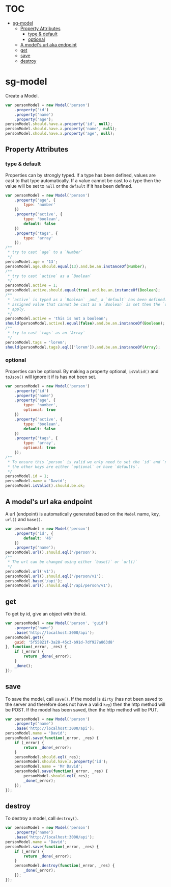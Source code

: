 # TOC
   - [sg-model](#sg-model)
     - [Property Attributes](#sg-model-property-attributes)
       - [type & default](#sg-model-property-attributes-type--default)
       - [optional](#sg-model-property-attributes-optional)
     - [A model's url aka endpoint](#sg-model-a-models-url-aka-endpoint)
     - [get](#sg-model-get)
     - [save](#sg-model-save)
     - [destroy](#sg-model-destroy)
<a name=""></a>
 
<a name="sg-model"></a>
# sg-model
Create a Model.

```js
var personModel = new Model('person')
	.property('id')
	.property('name')
	.property('age');
personModel.should.have.a.property('id', null);
personModel.should.have.a.property('name', null);
personModel.should.have.a.property('age', null);
```

<a name="sg-model-property-attributes"></a>
## Property Attributes
<a name="sg-model-property-attributes-type--default"></a>
### type & default
Properties can by strongly typed. If a type has been defined, values are cast to that type automatically. If a value cannot be cast to a type then the value will be set to `null` or the `default` if it has been defined.

```js
var personModel = new Model('person')
	.property('age', {
		type: 'number'
	})
	.property('active', {
		type: 'boolean',
		default: false
	})
	.property('tags', {
		type: 'array'
	});
/**
 * try to cast `age` to a `Number`
 */
personModel.age = '13';
personModel.age.should.equal(13).and.be.an.instanceOf(Number);
/**
 * try to cast `active` as a `Boolean`
 */
personModel.active = 1;
personModel.active.should.equal(true).and.be.an.instanceOf(Boolean);
/**
 * `active` is typed as a `Boolean` _and_ a `default` has been defined. When an
 * assigned value that cannot be cast as a `Boolean` is set then the `default` will
 * apply.
 */
personModel.active = 'this is not a boolean';
should(personModel.active).equal(false).and.be.an.instanceOf(Boolean);
/**
 * try to cast `tags` as an `Array`
 */
personModel.tags = 'lorem';
should(personModel.tags).eql(['lorem']).and.be.an.instanceOf(Array);
```

<a name="sg-model-property-attributes-optional"></a>
### optional
Properties can be optional. By making a property optional, `isValid()` and `toJson()` will ignore it if is has not been set.

```js
var personModel = new Model('person')
	.property('id')
	.property('name')
	.property('age', {
		type: 'number',
		optional: true
	})
	.property('active', {
		type: 'boolean',
		default: false
	})
	.property('tags', {
		type: 'array',
		optional: true
	});
/**
 * To ensure this `person` is valid we only need to set the `id` and `name` because
 * the other keys are either `optional` or have `defaults`.
 */
personModel.id = 1;
personModel.name = 'David';
personModel.isValid().should.be.ok;
```

<a name="sg-model-a-models-url-aka-endpoint"></a>
## A model's url aka endpoint
A url (endpoint) is automatically generated based on the `Model` name, key, `url()` and `base()`.

```js
var personModel = new Model('person')
	.property('id', {
		default: '46'
	})
	.property('name');
personModel.url().should.eql('/person');
/**
 * The url can be changed using either `base()` or `url()`
 */
personModel.url('v1');
personModel.url().should.eql('/person/v1');
personModel.base('/api');
personModel.url().should.eql('/api/person/v1');
```

<a name="sg-model-get"></a>
## get
To get by id, give an object with the id.

```js
var personModel = new Model('person', 'guid')
	.property('name')
	.base('http://localhost:3000/api');
personModel.get({
	guid: '5f55821f-3a28-45c3-b91d-7df927a863d8'
}, function(_error, _res) {
	if (_error) {
		return _done(_error);
	}
	_done();
});
```

<a name="sg-model-save"></a>
## save
To save the model, call `save()`. If the model is `dirty` (has not been saved to the server and therefore does not have a valid `key`) then the http method will be POST. If the model has been saved, then the http method will be PUT.

```js
var personModel = new Model('person')
	.property('name')
	.base('http://localhost:3000/api');
personModel.name = 'David';
personModel.save(function(_error, _res) {
	if (_error) {
		return _done(_error);
	}
	personModel.should.eql(_res);
	personModel.should.have.a.property('id');
	personModel.name = 'Mr David';
	personModel.save(function(_error, _res) {
		personModel.should.eql(_res);
		_done(_error);
	});
});
```

<a name="sg-model-destroy"></a>
## destroy
To destroy a model, call `destroy()`.

```js
var personModel = new Model('person')
	.property('name')
	.base('http://localhost:3000/api');
personModel.name = 'David';
personModel.save(function(_error, _res) {
	if (_error) {
		return _done(_error);
	}
	personModel.destroy(function(_error, _res) {
		_done(_error);
	});
});
```

